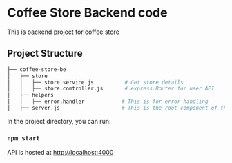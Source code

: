 # Coffee Store Backend code

This is backend project for coffee store

## Project Structure

```bash
├── coffee-store-be
│   ├── store
│   │   ├── store.service.js          # Get store details
│   │   ├── store.comtroller.js       # express.Router for user API
│   ├── helpers
│   │   ├── error.handler            # This is for error handling
│   ├── server.js                    # This is the root component of the application
```

In the project directory, you can run:

### `npm start`

API is hosted at [http://localhost:4000](http://localhost:4000)
